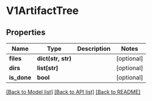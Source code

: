 # V1ArtifactTree

## Properties
Name | Type | Description | Notes
------------ | ------------- | ------------- | -------------
**files** | **dict(str, str)** |  | [optional] 
**dirs** | **list[str]** |  | [optional] 
**is_done** | **bool** |  | [optional] 

[[Back to Model list]](../README.md#documentation-for-models) [[Back to API list]](../README.md#documentation-for-api-endpoints) [[Back to README]](../README.md)


